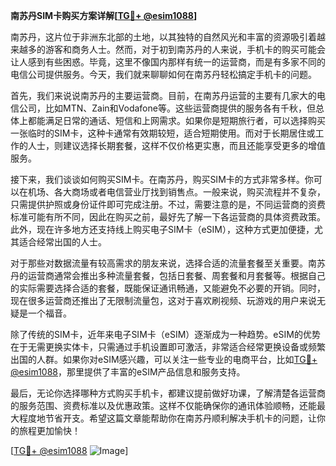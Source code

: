 **南苏丹SIM卡购买方案详解[[TG💪+ @esim1088](https://t.me/s/esim1088)]**

南苏丹，这片位于非洲东北部的土地，以其独特的自然风光和丰富的资源吸引着越来越多的游客和商务人士。然而，对于初到南苏丹的人来说，手机卡的购买可能会让人感到有些困惑。毕竟，这里不像国内那样有统一的运营商，而是有多家不同的电信公司提供服务。今天，我们就来聊聊如何在南苏丹轻松搞定手机卡的问题。

首先，我们来说说南苏丹的主要运营商。目前，在南苏丹运营的主要有几家大的电信公司，比如MTN、Zain和Vodafone等。这些运营商提供的服务各有千秋，但总体上都能满足日常的通话、短信和上网需求。如果你是短期旅行者，可以选择购买一张临时的SIM卡，这种卡通常有效期较短，适合短期使用。而对于长期居住或工作的人士，则建议选择长期套餐，这样不仅价格更实惠，而且还能享受更多的增值服务。

接下来，我们谈谈如何购买SIM卡。在南苏丹，购买SIM卡的方式非常多样。你可以在机场、各大商场或者电信营业厅找到销售点。一般来说，购买流程并不复杂，只需提供护照或身份证件即可完成注册。不过，需要注意的是，不同运营商的资费标准可能有所不同，因此在购买之前，最好先了解一下各运营商的具体资费政策。此外，现在许多地方还支持线上购买电子SIM卡（eSIM），这种方式更加便捷，尤其适合经常出国的人士。

对于那些对数据流量有较高需求的朋友来说，选择合适的流量套餐至关重要。南苏丹的运营商通常会推出多种流量套餐，包括日套餐、周套餐和月套餐等。根据自己的实际需要选择合适的套餐，既能保证通讯畅通，又能避免不必要的开销。同时，现在很多运营商还推出了无限制流量包，这对于喜欢刷视频、玩游戏的用户来说无疑是一个福音。

除了传统的SIM卡，近年来电子SIM卡（eSIM）逐渐成为一种趋势。eSIM的优势在于无需更换实体卡，只需通过手机设置即可激活，非常适合经常更换设备或频繁出国的人群。如果你对eSIM感兴趣，可以关注一些专业的电商平台，比如[TG💪+ @esim1088](https://t.me/s/esim1088)，那里提供了丰富的eSIM产品信息和服务支持。

最后，无论你选择哪种方式购买手机卡，都建议提前做好功课，了解清楚各运营商的服务范围、资费标准以及优惠政策。这样不仅能确保你的通讯体验顺畅，还能最大程度地节省开支。希望这篇文章能帮助你在南苏丹顺利解决手机卡的问题，让你的旅程更加愉快！

[[TG💪+ @esim1088](https://t.me/s/esim1088) ![Image](https://i.postimg.cc/4NQfJmqS/Snipaste-2025-05-13-00-14-12.png)]